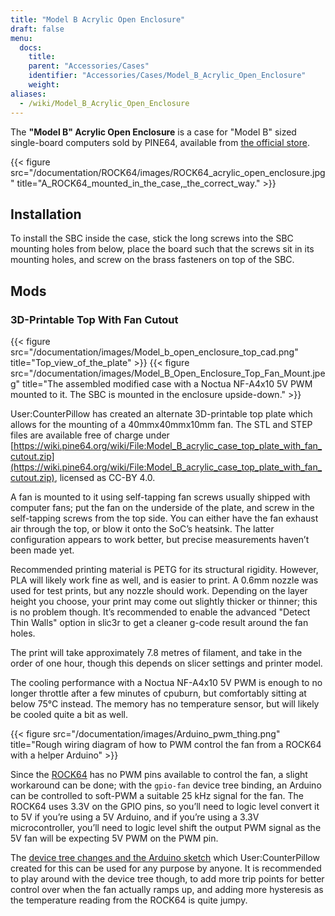 ```yaml
---
title: "Model B Acrylic Open Enclosure"
draft: false
menu:
  docs:
    title:
    parent: "Accessories/Cases"
    identifier: "Accessories/Cases/Model_B_Acrylic_Open_Enclosure"
    weight:
aliases:
  - /wiki/Model_B_Acrylic_Open_Enclosure
---
```


The **"Model B" Acrylic Open Enclosure** is a case for "Model B" sized single-board computers sold by PINE64, available from [the official store](https://pine64.com/product/model-b-acrylic-open-enclosure/).

{{< figure src="/documentation/ROCK64/images/ROCK64_acrylic_open_enclosure.jpg" title="A_ROCK64_mounted_in_the_case,_the_correct_way." >}}

## Installation

To install the SBC inside the case, stick the long screws into the SBC mounting holes from below, place the board such that the screws sit in its mounting holes, and screw on the brass fasteners on top of the SBC.

## Mods

### 3D-Printable Top With Fan Cutout

{{< figure src="/documentation/images/Model_b_open_enclosure_top_cad.png" title="Top_view_of_the_plate" >}}
{{< figure src="/documentation/images/Model_B_Open_Enclosure_Top_Fan_Mount.jpeg" title="The assembled modified case with a Noctua NF-A4x10 5V PWM mounted to it. The SBC is mounted in the enclosure upside-down." >}}

User:CounterPillow has created an alternate 3D-printable top plate which allows for the mounting of a 40mmx40mmx10mm fan. The STL and STEP files are available free of charge under [https://wiki.pine64.org/wiki/File:Model_B_acrylic_case_top_plate_with_fan_cutout.zip](https://wiki.pine64.org/wiki/File:Model_B_acrylic_case_top_plate_with_fan_cutout.zip), licensed as CC-BY 4.0.

A fan is mounted to it using self-tapping fan screws usually shipped with computer fans; put the fan on the underside of the plate, and screw in the self-tapping screws from the top side. You can either have the fan exhaust air through the top, or blow it onto the SoC’s heatsink. The latter configuration appears to work better, but precise measurements haven’t been made yet.

Recommended printing material is PETG for its structural rigidity. However, PLA will likely work fine as well, and is easier to print. A 0.6mm nozzle was used for test prints, but any nozzle should work. Depending on the layer height you choose, your print may come out slightly thicker or thinner; this is no problem though. It’s recommended to enable the advanced "Detect Thin Walls" option in slic3r to get a cleaner g-code result around the fan holes.

The print will take approximately 7.8 metres of filament, and take in the order of one hour, though this depends on slicer settings and printer model.

The cooling performance with a Noctua NF-A4x10 5V PWM is enough to no longer throttle after a few minutes of cpuburn, but comfortably sitting at below 75°C instead. The memory has no temperature sensor, but will likely be cooled quite a bit as well.

{{< figure src="/documentation/images/Arduino_pwm_thing.png" title="Rough wiring diagram of how to PWM control the fan from a ROCK64 with a helper Arduino" >}}

Since the [ROCK64](/documentation/ROCK64) has no PWM pins available to control the fan, a slight workaround can be done; with the `gpio-fan` device tree binding, an Arduino can be controlled to soft-PWM a suitable 25 kHz signal for the fan. The ROCK64 uses 3.3V on the GPIO pins, so you’ll need to logic level convert it to 5V if you’re using a 5V Arduino, and if you’re using a 3.3V microcontroller, you’ll need to logic level shift the output PWM signal as the 5V fan will be expecting 5V PWM on the PWM pin.

The [device tree changes and the Arduino sketch](https://gist.github.com/CounterPillow/34cd7355eb625093e4350c349d2618ea) which User:CounterPillow created for this can be used for any purpose by anyone. It is recommended to play around with the device tree though, to add more trip points for better control over when the fan actually ramps up, and adding more hysteresis as the temperature reading from the ROCK64 is quite jumpy.
